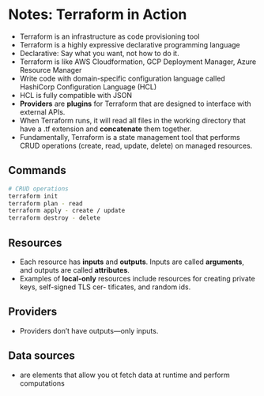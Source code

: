 # Notes: Terraform in Action
* Terraform is an infrastructure as code provisioning tool
* Terraform is a highly expressive declarative programming language
* Declarative: Say what you want, not how to do it.
* Terraform is like AWS Cloudformation, GCP Deployment Manager, Azure Resource Manager
* Write code with domain-specific configuration language called HashiCorp Configuration Language (HCL)
* HCL is fully compatible with JSON
* __Providers__ are __plugins__ for Terraform that are designed to interface with external APIs.
* When Terraform runs, it will read all files in the working directory that have a .tf
  extension and __concatenate__ them together.
* Fundamentally, Terraform is a state management tool that performs
  CRUD operations (create, read, update, delete) on managed resources.
  
## Commands
```bash
# CRUD operations
terraform init
terraform plan - read
terraform apply - create / update
terraform destroy - delete
```

## Resources  
* Each resource has __inputs__ and __outputs__. Inputs are called __arguments__, and outputs are
  called __attributes__.
* Examples of __local-only__ resources include resources for creating private keys, self-signed TLS cer-
  tificates, and random ids.
  
## Providers
* Providers don’t have outputs—only inputs.  

## Data sources
* are elements that allow you ot fetch data at runtime and perform computations
